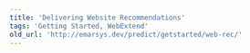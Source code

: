 ```yaml
---
title: 'Delivering Website Recommendations'
tags: 'Getting Started, WebExtend'
old_url: 'http://emarsys.dev/predict/getstarted/web-rec/'
---
```


